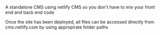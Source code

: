 A standalone CMS using netlify CMS so you don't have to mix your front end and back end code

Once the site has been deployed, all files can be accessed directly from cms.netlify.com by using appropirate folder paths
